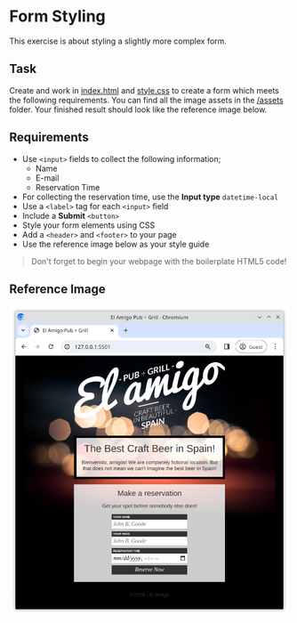 # Form Styling

This exercise is about styling a slightly more complex form.

## Task

Create and work in [index.html](./index.html) and [style.css](./style.css) to create a form which meets the following requirements. You can find all the image assets in the [/assets](/assets/) folder. Your finished result should look like the reference image below.

## Requirements

- Use `<input>` fields to collect the following information;
  - Name
  - E-mail
  - Reservation Time
- For collecting the reservation time, use the **Input type** `datetime-local`
- Use a `<label>` tag for each `<input>` field
- Include a **Submit** `<button>`
- Style your form elements using CSS
- Add a `<header>` and `<footer>` to your page
- Use the reference image below as your style guide

> Don't forget to begin your webpage with the boilerplate HTML5 code!

## Reference Image

![Reference](/reference.png)
